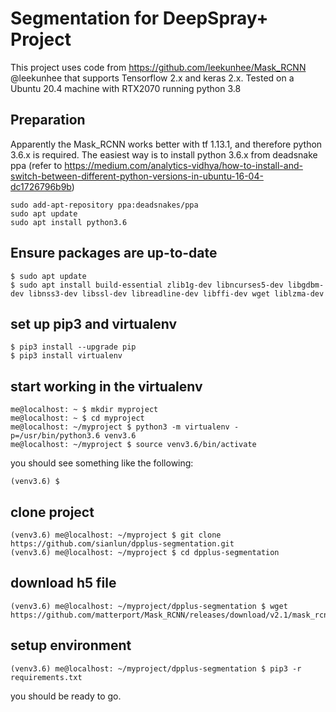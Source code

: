 # Segmentation for DeepSpray+ Project

This project uses code from https://github.com/leekunhee/Mask_RCNN @leekunhee that supports Tensorflow 2.x and keras 2.x. Tested on a Ubuntu 20.4 machine with RTX2070 running python 3.8

## Preparation
Apparently the Mask_RCNN works better with tf 1.13.1, and therefore python 3.6.x is required. The easiest way is to install python 3.6.x from deadsnake ppa
(refer to https://medium.com/analytics-vidhya/how-to-install-and-switch-between-different-python-versions-in-ubuntu-16-04-dc1726796b9b)
```
sudo add-apt-repository ppa:deadsnakes/ppa
sudo apt update
sudo apt install python3.6
```

## Ensure packages are up-to-date
```
$ sudo apt update
$ sudo apt install build-essential zlib1g-dev libncurses5-dev libgdbm-dev libnss3-dev libssl-dev libreadline-dev libffi-dev wget liblzma-dev
```

## set up pip3 and virtualenv
```
$ pip3 install --upgrade pip
$ pip3 install virtualenv
```

## start working in the virtualenv
```
me@localhost: ~ $ mkdir myproject
me@localhost: ~ $ cd myproject
me@localhost: ~/myproject $ python3 -m virtualenv -p=/usr/bin/python3.6 venv3.6
me@localhost: ~/myproject $ source venv3.6/bin/activate
```
you should see something like the following:
```
(venv3.6) $ 
```

## clone project
```
(venv3.6) me@localhost: ~/myproject $ git clone https://github.com/sianlun/dpplus-segmentation.git
(venv3.6) me@localhost: ~/myproject $ cd dpplus-segmentation
```

## download h5 file
```
(venv3.6) me@localhost: ~/myproject/dpplus-segmentation $ wget https://github.com/matterport/Mask_RCNN/releases/download/v2.1/mask_rcnn_balloon.h5
```

## setup environment
```
(venv3.6) me@localhost: ~/myproject/dpplus-segmentation $ pip3 -r requirements.txt
```

you should be ready to go.



